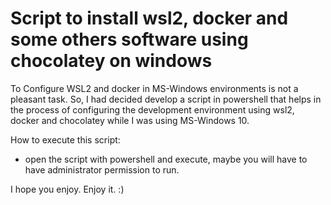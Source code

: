 # Script to install wsl2, docker and some others software using chocolatey on windows
To Configure WSL2 and docker in MS-Windows environments is not a pleasant task. So, I had decided develop a script in powershell that helps in the process of configuring the development environment using wsl2, docker and chocolatey while I was using MS-Windows 10.

How to execute this script:
 - open the script with powershell and execute, maybe you will have to have administrator permission to run.
 
I hope you enjoy. Enjoy it. :)
